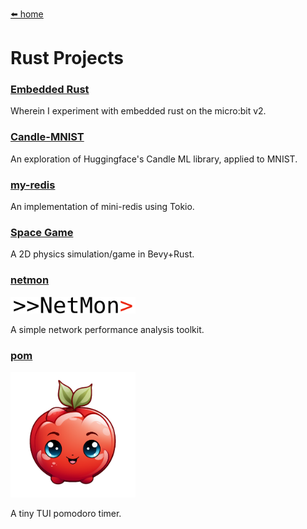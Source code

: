 [⬅️ home](../README.md)

# Rust Projects

### [Embedded Rust](https://github.com/mgbvox/lightshow)
Wherein I experiment with embedded rust on the micro:bit v2.

### [Candle-MNIST](https://github.com/mgbvox/candle-mnist.git)
An exploration of Huggingface's Candle ML library, applied to MNIST.

### [my-redis](https://github.com/mgbvox/my-redis.git)
An implementation of mini-redis using Tokio. 

### [Space Game](https://github.com/mgbvox/space_game.git)
A 2D physics simulation/game in Bevy+Rust.

### [netmon](https://github.com/mgbvox/netmon)
<img src="https://github.com/mgbvox/netmon/raw/main/netmon_logo.png" width="200" alt="netmon logo"/>

A simple network performance analysis toolkit.

### [pom](https://github.com/mgbvox/pom)

<img src="https://github.com/mgbvox/pom/raw/main/assets/pom_clear.png" width="200" alt="pom logo"/>

A tiny TUI pomodoro timer.

